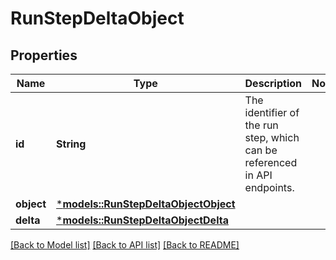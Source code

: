 # RunStepDeltaObject

## Properties
Name | Type | Description | Notes
------------ | ------------- | ------------- | -------------
**id** | **String** | The identifier of the run step, which can be referenced in API endpoints. | 
**object** | [***models::RunStepDeltaObjectObject**](RunStepDeltaObject_object.md) |  | 
**delta** | [***models::RunStepDeltaObjectDelta**](RunStepDeltaObject_delta.md) |  | 

[[Back to Model list]](../README.md#documentation-for-models) [[Back to API list]](../README.md#documentation-for-api-endpoints) [[Back to README]](../README.md)



